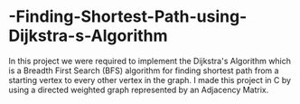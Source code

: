 # -Finding-Shortest-Path-using-Dijkstra-s-Algorithm

In this project we were required to implement the Dijkstra's Algorithm which is a Breadth First Search (BFS) algorithm for finding shortest path from a starting vertex to every other vertex in the graph. I made this project in C by using a directed weighted graph represented by an Adjacency Matrix.

